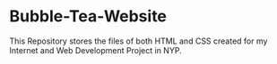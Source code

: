 # Bubble-Tea-Website
This Repository stores the files of both HTML and CSS created for my Internet and Web Development Project in NYP. 
